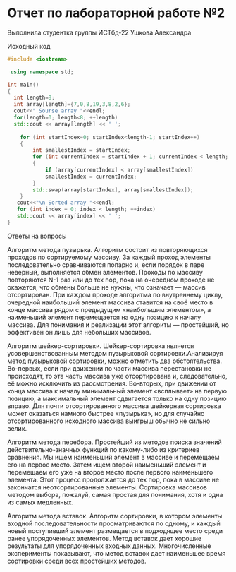 # Отчет по лабораторной работе №2

Выполнила студентка группы ИСТбд-22 Ушкова Александра

Исходный код

```C++
#include <iostream>

 using namespace std;

int main()
{
  int length=8;
  int array[length]={7,0,8,19,3,8,2,6};
  cout<<" Sourse array "<<endl;
  for(length=0; length<8; ++length)
  std::cout << array[length] << ' ';
  
    for (int startIndex=0; startIndex<length-1; startIndex++)
    {
        int smallestIndex = startIndex;
        for (int currentIndex = startIndex + 1; currentIndex < length; ++currentIndex)
        {
            if (array[currentIndex] < array[smallestIndex])
            smallestIndex = currentIndex;
        }
        std::swap(array[startIndex], array[smallestIndex]);
    }
   cout<<"\n Sorted array "<<endl;
   for (int index = 0; index < length; ++index)
   std::cout << array[index] << ' ';
}
```

Ответы на вопросы

Алгоритм метода пузырька. Алгоритм состоит из повторяющихся проходов по сортируемому массиву. За каждый проход элементы последовательно сравниваются попарно и, если порядок в паре неверный, выполняется обмен элементов. Проходы по массиву повторяются N-1 раз или до тех пор, пока на очередном проходе не окажется, что обмены больше не нужны, что означает — массив отсортирован. При каждом проходе алгоритма по внутреннему циклу, очередной наибольший элемент массива ставится на своё место в конце массива рядом с предыдущим «наибольшим элементом», а наименьший элемент перемещается на одну позицию к началу массива.
Для понимания и реализации этот алгоритм — простейший, но эффективен он лишь для небольших массивов.

Алгоритм шейкер-сортировки. Шейкер-сортировка является усовершенствованным методом пузырьковой сортировки.Анализируя метод пузырьковой сортировки, можно отметить два обстоятельства.
Во-первых, если при движении по части массива перестановки не происходят, то эта часть массива уже отсортирована и, следовательно, её можно исключить из рассмотрения.
Во-вторых, при движении от конца массива к началу минимальный элемент «всплывает» на первую позицию, а максимальный элемент сдвигается только на одну позицию вправо.
Для почти отсортированного массива шейкерная сортировка может оказаться намного быстрее «пузырька», но для случайно отсортированного исходного массива выигрыш обычно не сильно велик.

Алгоритм метода перебора. Простейший из методов поиска значений действительно-значных функций по какому-либо из критериев сравнения. Мы ищем наименьший элемент в массиве и перемещаем его на первое место. Затем ищем второй наименьший элемент и перемещаем его уже на второе место после первого наименьшего элемента. Этот процесс продолжается до тех пор, пока в массиве не закончатся неотсортированные элементы. Сортировка массивов методом выбора, пожалуй, самая простая для понимания, хотя и одна из самых медленных.

Алгоритм метода вставок. Алгоритм сортировки, в котором элементы входной последовательности просматриваются по одному, и каждый новый поступивший элемент размещается в подходящее место среди ранее упорядоченных элементов. Метод вставок дает хорошие результаты для упорядоченных входных данных. Многочисленные эксперименты показывают, что метод вставок дает наименьшее время сортировки среди всех простейших методов.
